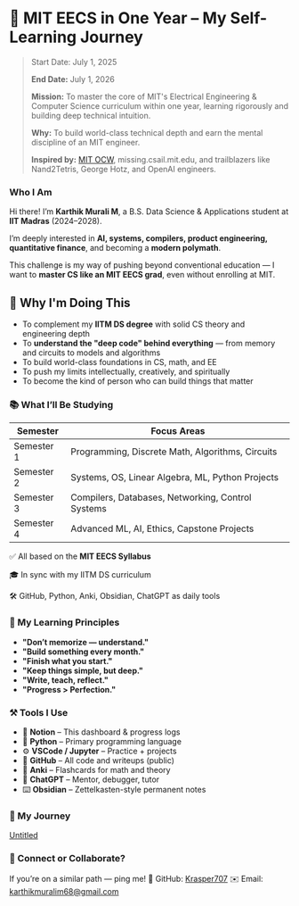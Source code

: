 # 🧠 MIT EECS in One Year – My Self-Learning Journey
> Start Date: July 1, 2025
> 
> **End Date:** July 1, 2026
> 
> **Mission:** To master the core of MIT's Electrical Engineering & Computer Science curriculum within one year, learning rigorously and building deep technical intuition.
> 
> **Why:** To build world-class technical depth and earn the mental discipline of an MIT engineer.
> 
> **Inspired by:** [MIT OCW](https://ocw.mit.edu/), missing.csail.mit.edu, and trailblazers like Nand2Tetris, George Hotz, and OpenAI engineers.

### Who I Am

Hi there! I’m **Karthik Murali M**, a B.S. Data Science & Applications student at **IIT Madras** (2024–2028).

I’m deeply interested in **AI, systems, compilers, product engineering, quantitative finance**, and becoming a **modern polymath**.

This challenge is my way of pushing beyond conventional education — I want to **master CS like an MIT EECS grad**, even without enrolling at MIT.

## 🚀 Why I'm Doing This

- To complement my **IITM DS degree** with solid CS theory and engineering depth
- To **understand the "deep code" behind everything** — from memory and circuits to models and algorithms
- To build world-class foundations in CS, math, and EE
- To push my limits intellectually, creatively, and spiritually
- To become the kind of person who can build things that matter

### 📚 What I’ll Be Studying

| Semester | Focus Areas |
| --- | --- |
| Semester 1 | Programming, Discrete Math, Algorithms, Circuits |
| Semester 2 | Systems, OS, Linear Algebra, ML, Python Projects |
| Semester 3 | Compilers, Databases, Networking, Control Systems |
| Semester 4 | Advanced ML, AI, Ethics, Capstone Projects |

✅ All based on the **MIT EECS Syllabus**

🎓 In sync with my IITM DS curriculum

🛠️ GitHub, Python, Anki, Obsidian, ChatGPT as daily tools

### 🧠 My Learning Principles

- **"Don’t memorize — understand."**
- **"Build something every month."**
- **"Finish what you start."**
- **"Keep things simple, but deep."**
- **"Write, teach, reflect."**
- **"Progress > Perfection."**

### ⚒️ Tools I Use

- 🧠 **Notion** – This dashboard & progress logs
- 🐍 **Python** – Primary programming language
- ⚙️ **VSCode / Jupyter** – Practice + projects
- 🐙 **GitHub** – All code and writeups (public)
- 💾 **Anki** – Flashcards for math and theory
- 💬 **ChatGPT** – Mentor, debugger, tutor
- ⌨️ **Obsidian** – Zettelkasten-style permanent notes

### 📅 My Journey

[Untitled](https://www.notion.so/22281a3d77b080608269d691609b9160?pvs=21)

### 🤝 Connect or Collaborate?

If you’re on a similar path — ping me!
🔗 GitHub: [Krasper707](https://github.com/Krasper707)
✉️ Email: karthikmuralim68@gmail.com
